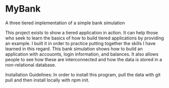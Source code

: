 # MyBank
A three tiered implementation of a simple bank simulation

This project exists to show a tiered application in action. It can help those who seek to learn the basics of how to build tiered applications by providing an example. I built it in order to practice putting together the skills I have learned in this regard. This bank simulation shows how to build an application with accouonts, login information, and balances. It also allows people to see how these are interconnected and how the data is stored in a non-relational database.

Installation Guidelines: In order to install this program, pull the data with git pull and then install locally with npm init.


